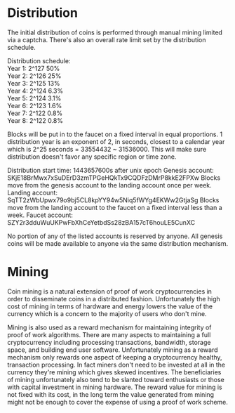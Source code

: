 # Distribution
The initial distribution of coins is performed through manual mining limited via a captcha.  There's also an overall rate limit set by the distribution schedule.

Distribution schedule:  
Year 1: 2^127 50%  
Year 2: 2^126 25%  
Year 3: 2^125 13%  
Year 4: 2^124 6.3%  
Year 5: 2^124 3.1%  
Year 6: 2^123 1.6%  
Year 7: 2^122 0.8%  
Year 8: 2^122 0.8%  

Blocks will be put in to the faucet on a fixed interval in equal proportions. 1 distribution year is an exponent of 2, in seconds, closest to a calendar year which is 2^25 seconds = 33554432 ~ 31536000.  This will make sure distribution doesn't favor any specific region or time zone.

Distribution start time: 1443657600s after unix epoch
Genesis account: SKjE18BrMwx7xSuDErD3zmTPGeHQkTx9CQDFzDMrP8kkE2FPXw
Blocks move from the genesis account to the landing account once per week.
Landing account: SqTT2zWbUpwx79o9bj5CL8kpYY94w5Niq5fWYg4EKWw2GtjaSg
Blocks move from the landing account to the faucet on a fixed interval less than a week.
Faucet account: SZY2r3dduWuUKPwFbXhCeYetbdSs28zBA157cT6houLE5CunXC

No portion of any of the listed accounts is reserved by anyone.  All genesis coins will be made available to anyone via the same distribution mechanism.

# Mining

Coin mining is a natural extension of proof of work cryptocurrencies in order to disseminate coins in a distributed fashion.  Unfortunately the high cost of mining in terms of hardware and energy lowers the value of the currency which is a concern to the majority of users who don't mine.

Mining is also used as a reward mechanism for maintaining integrity of proof of work algorithms.  There are many aspects to maintaining a full cryptocurrency including processing transactions, bandwidth, storage space, and building end user software.  Unfortunately mining as a reward mechanism only rewards one aspect of keeping a cryptocurrency healthy, transaction processing.  In fact miners don't need to be invested at all in the currency they're mining which gives skewed incentives.  The beneficiaries of mining unfortunately also tend to be slanted toward enthusiasts or those with capital investment in mining hardware.  The reward value for mining is not fixed with its cost, in the long term the value generated from mining might not be enough to cover the expense of using a proof of work scheme.  